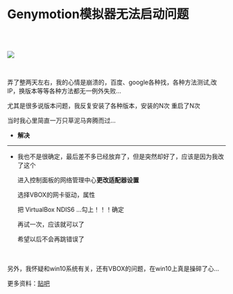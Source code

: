 # Genymotion模拟器无法启动问题

<br >
<br >

![](https://github.com/bfchengnuo/MyRecord/blob/master/%E7%AC%94%E8%AE%B0/img/01.jpg)

<br >

弄了整两天左右，我的心情是崩溃的，百度、google各种找，各种方法测试,改IP，换版本等等各种方法都无一例外失败...

尤其是很多说版本问题，我反复安装了各种版本，安装的N次  重启了N次

当时我心里简直一万只草泥马奔腾而过...

- **解决**

--------

- 我也不是很确定，最后差不多已经放弃了，但是突然却好了，应该是因为我改了这个

	进入控制面板的网络管理中心**更改适配器设置**

	选择VBOX的网卡驱动，属性

	把 VirtualBox NDIS6 ...勾上！！！确定

	再试一次，应该就可以了
	
	希望以后不会再跳错误了
	
<br >
<br >
另外，我怀疑和win10系统有关，还有VBOX的问题，在win10上真是操碎了心...

<br >

更多资料：[贴吧](http://tieba.baidu.com/p/4196732275)